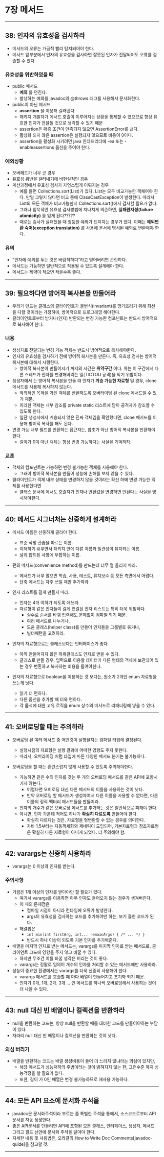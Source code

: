 # 7장 메서드
---
## 38: 인자의 유효성을 검사하라
- 메서드의 오류는 가급적 빨리 탐지되어야 한다.
- 메서드 앞부분에서 인자의 유효성을 검사하면 잘못된 인자가 전달되어도 오류를 검출할 수 있다.

### 유효성을 위반하였을 때
- public 메서드
    - **예외** 를 던진다.
    - 발생하는 예외를 javadoc의 @throws 태그를 사용해서 문서화한다.
- public이 아닌 메서드
    - **assertion** 을 이용해 걸러낸다.
    - 패키지 개발자가 메서드 호출이 이루어지는 상황을 통제할 수 있으므로 항상 유효한 인자가 전달될 것으로 생각할 수 있기 때문
    - assertion은 확증 조건이 만족되지 않으면 AssertionError를 낸다.
    - 활성화 되지 않은 assertion은 실행되지 않으므로 비용이 0이다.
    - assertion을 활성화 시키려면 java 인터프리터에 -ea 또는 -enableassertions 옵션을 주어야 한다.

### 예외상황
- 오버헤드가 너무 큰 경우
- 유효성 위반을 걸러내기에 비현실적인 경우
- 계산과정에서 유효성 검사가 자연스럽게 이뤄지는 경우
    - 예를 들면 Collections.sort(List)가 있다. List는 모두 비교가능한 객체여아 한다. 만일 그렇지 않다면 비교 중에 ClassCastException이 발생한다. 따라서 List의 모든 객체가 비교가능한지 Collections.sort()에서 검사할 필요가 없다.
    - 그러나 암묵적인 유효성 검사방법에 지나치게 의존하면, **실패원자성(failure atomicity)** 을 잃게 된다?????
    - 때로는 검사가 실패했을 때 엉뚱한 예외가 던져지는 경우가 있다. 이때는 **예외변환 숙어(exception translation)** 를 사용해 문서에 명시된 예외로 변환해야 한다.

### 유의
- "인자에 예외를 두는 것은 바람직하다"라고 믿어버리면 곤란하다.
- 메서드는 가능하면 일반적으로 적용될 수 있도록 설계해야 한다.
- 메서드는 제약이 적으면 적을수록 좋다.

---

## 39: 필요하다면 방어적 복사본을 만들어라
- 우리가 만드는 클래스의 클라이언트가 불변식(invariant)를 망가뜨리기 위해 최선을 다할 것이라는 가정하에, 방어적으로 프로그래밍 해야한다.
- 클라이언트로부터 받거나(인자) 반환되는 변경 가능한 컴포넌트는 반드시 방어적으로 복사해야 한다.

### 내용
- 생성자로 전달되는 변경 가능 객체는 반드시 방어적으로 복사해야한다.
- 인자의 유효성을 검사하기 전에 방어적 복사본을 만든다. 즉, 유효성 검사는 방어적 복사본에 대해서 시행한다.
    - 방어적 복사본이 만들어지기 까지의 시간은 **취약구간** 이다. 위는 이 구간에서 다른 스레드가 인자를 변경해버리는 일(TICTOU 공격)을 막기 위함이다.
- 생성자에서 는 방어적 복사본을 만들 때 인자가 **계승 가능한 자료형** 일 경우, clone 메서드를 사용해 복사하지 않는다.
    - 악의적인 목적을 가진 객체를 반환하도록 오버라이딩 된 clone 메서드일 수 있기 때문.
    - 이러한 객체는 내부 참조를 private static 리스트에 담아 공격자가 참조할 수 있도록 한다.
    - 일단 생성자에서 계승되지 않은 진짜 객체임을 확인했다면, clone 메서드를 이용해 방어적 복사를 해도 된다.
- 변경 가능 내부 필드를 반환하는 접근자는, 참조가 아닌 방어적 복사본을 반환해야 한다.
    - 길이가 0이 아닌 객체는 항상 변경 가능하다는 사실을 기억하자.

### 교훈
- 객체의 컴포넌트는 가능하면 변경 불가능한 객체를 사용해야 한다.
    - 그래야 방어적 복사본을 만들어 성능에 손해를 보지 않을 수 있다.
- 클라이언트가 객체 내부 상태를 변경하지 않을 것이라는 확신 하에 변경 가능한 객체를 사용한다면
    - 클래스 문서에 메서도 호출자가 인자나 반환값을 변경하면 안된다는 사실을 명시해야한다.

---

## 40: 메서드 시그너처는 신중하게 설계하라
- 메서드 이름은 신중하게 골라야 한다.
    - 표준 작명 관습을 따르는 이름.
    - 이해하기 쉬우면서 패키지 안에 다른 이름과 일관성이 유지되는 이름.
    - 널리 합의된 사항에 부합하는 이름.

- 편의 메서드(convenience method)를 만드는데 너무 열 올리지 마라.
    - 메서드가 너무 많으면 학습, 사용, 테스트, 유지보수 등 모든 측면에서 어렵다.
    - 단축 메서드는 자주 쓰일 때만 추가하라.
- 인자 리스트를 길게 만들지 마라.
    - 인자는 4개 이하가 되도록 애쓰라.
    - 자료형이 같은 인자들이 길게 연결된 인자 리스트는 특히 더욱 위험하다.
        - 실수로 순서를 바꿔 입력해도 문제없이 컴파일 되기 때문.
        - 여러 메서드로 나누거나,
        - 도움 클래스(helper class)를 만들어 인자들을 그룹별로 묶거나,
        - 빌더패턴을 고려하라.
- 인자의 자료형으로는 클래스보다는 인터페이스가 좋다.
    - 아직 만들어지지 않은 하위클래스도 인자로 받을 수 있다.
    - 클래스로 만들 경우, 입력으로 이용할 데이터가 다른 형태의 객체에 보관되어 있는 경우 변환하고 복사하는 비용을 들여야한다.
- 인자의 자료형으로 boolean을 이용하는 것 보다는, 원소가 2개인 enum 자료형을 쓰는게 낫다.
    - 읽기 더 편하다.
    - 다른 옵션을 추가할 때 더욱 편하다.
    - 각 옵셕에 대한 고유 로직을 enum 상수의 메서드로 리패터링해 넣을 수 있다.

---

## 41: 오버로딩할 때는 주의하라
- 오버로딩 된 여러 메서드 중 어떤것이 실행될지는 컴파일 타임에 결정된다.
    - 실행시점의 자료형은 실행 결과에 어떠한 영향도 주지 못한다.
    - 따라서, 오버라이딩 처럼 타입에 따른 다양한 메서드 분기는 불가능하다.

- 오버로딩을 할 때는 혼란스럽지 않게 사용할 수 있도록 주의해야한다.
    - 가능하면 같은 수의 인자를 갖는 두 개의 오버로딩 메서드를 같은 API에 포함시키지 않는다.
        - 어렵다면 오버로딩 대신 다른 메서드의 이름을 사용하는 것이 낫다.
        - 만약 오버로딩 할 메서드가 생성자여서 다른 이름을 사용할 수 없다면, 다른 이름의 정적 팩터리 메서드들을 만들어라.
    - 인자의 개수가 같은 오버로딩 메서드를 추가하는 것은 일반적으로 피해야 한다.
    - 아니면, 인자 가운데 적어도 하나가 **확실히 다르도록** 만들어야 한다.
        - 확실히 다르다는 것은, 자료형을 형변환할 수 없는 경우를 의미한다.
        - 자바 1.5부터는 자동객체화와 제네릭이 도입되어, 기본자료형과 참조자료형은 확실히 다른 자료형이 아니게 되었다. 더 주의해야 함.

---

## 42: varargs는 신중히 사용하라
- varargs는 0 이상의 인자를 받는다.

### 주의사항
- 가끔은 1개 이상의 인자를 받아야만 할 필요가 있다.
    - 여기서 varargs를 이용하면 아무 인자도 들어오지 않는 경우가 생겨버린다.
    - 이 때의 문제점은
        - 컴파일 시점이 아니라 런타임에 오류가 발생한다.
        - args의 유효성을 검사하는 코드를 추가해야만 하는, 보기 흉한 코드가 된다.
    - 해결법은
        - ``` int min(int firstArg, int... remainArgs) { /* ... */ } ```
        - 반드시 하나 이상이 되도록 기본 인자를 추가해준다.
- 배열을 마지막 인자로 받는 메서드는, varargs를 마지막 인자로 받는 메서드로, 클라이언트 코드에 영향을 주지 않고 바꿀 수 있다.
    - 하지만 무조건 이를 바꿀 생각은 버리는 것이 좋다.
    - varargs는 정말로 임의이 개수의 인자를 처리할 수 있는 메서드에만 사용하라.
- 성능이 중요한 환경에서는 varargs를 더욱 신중히 사용해야 한다.
    - varargs 메서드를 호출할 때 마다 배열이 만들어지고 초기화 되기 때문.
    - 인자가 0개, 1개, 2개, 3개 ... 인 메서드를 하나씩 오버로딩해서 사용하는 것이 더 나을 수 있다.

---

## 43: null 대신 빈 배열이나 컬렉션을 반환하라
- null을 반환하는 코드는, 항상 null을 반환할 때를 대비한 코드를 만들어야하는 부담이 있다.
- 차라리 null 대신 빈 배열이나 컬렉션을 반환하는 것이 낫다.

### 의심 버리기
- 배열을 반환하는 코드는 배열 생성비용이 들어 더 느리지 않냐라는 의심이 있지만,
    - 해당 메서드가 성능저하의 주범이라는 것이 밝혀지지 않는 한, 그런수준 까지 성능걱정을 할 필요가 없다.
    - 또한, 길이 가 0인 배열은 변경 불가능하므로 재사용 가능하다.

---

## 44: 모든 API 요소에 문서화 주석을
- javadoc은 문서화주석이라 부르는 좀 특별한 주석을 통해서, 소스코드로부터 API 문서를 자동 생성한다.
- 좋은 API문서를 만들려면 API에 포함된 모든 클래스, 인터페이스, 생성자, 메서드 그리고 필드 선언에 문서화 주석을 달아야 한다.
- 자세한 내용 및 사용법은, 오라클의 How to Write Doc Comments[javadoc-quide]을 참고할 것.

---
